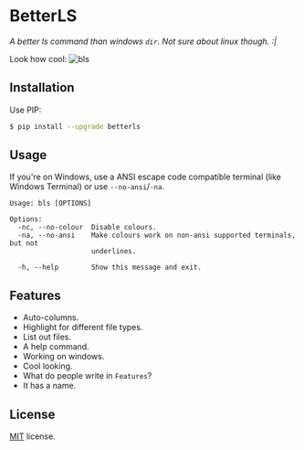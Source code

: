 # BetterLS

*A better ls command than windows `dir`. Not sure about linux though. :|*

Look how cool:
![bls](https://i.imgur.com/5EzMyjX.png)

## Installation

Use PIP:

```bash
$ pip install --upgrade betterls
```

## Usage

If you're on Windows, use a ANSI escape code compatible terminal (like Windows Terminal) or use `--no-ansi`/`-na`.

```
Usage: bls [OPTIONS]

Options:
  -nc, --no-colour  Disable colours.
  -na, --no-ansi    Make colours work on non-ansi supported terminals, but not
                    underlines.

  -h, --help        Show this message and exit.
```

## Features

- Auto-columns.
- Highlight for different file types.
- List out files.
- A help command.
- Working on windows.
- Cool looking.
- What do people write in `Features`?
- It has a name.

## License

[MIT](https://github.com/RealCyGuy/betterls/blob/master/LICENSE) license.
